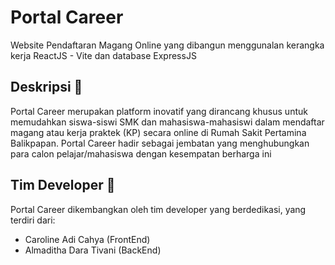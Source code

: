 # Portal Career

Website Pendaftaran Magang Online yang dibangun menggunalan kerangka kerja ReactJS - Vite dan database ExpressJS

## Deskripsi 📰

Portal Career merupakan platform inovatif yang dirancang khusus untuk memudahkan siswa-siswi SMK dan mahasiswa-mahasiswi dalam mendaftar magang atau kerja praktek (KP) secara online di Rumah Sakit Pertamina Balikpapan. Portal Career hadir sebagai jembatan yang menghubungkan para calon pelajar/mahasiswa dengan kesempatan berharga ini

## Tim Developer 🚀

Portal Career dikembangkan oleh tim developer yang berdedikasi, yang terdiri dari:

- Caroline Adi Cahya (FrontEnd)
- Almaditha Dara Tivani (BackEnd)
